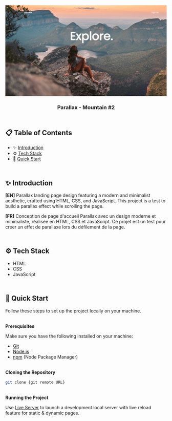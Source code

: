 <div align="center">
    <a href="https://parallax-2-fv.netlify.app"" target="_blank">
      <img src="design/preview.webp" alt="Project Banner">
    </a>
  <h3 align="center">Parallax - Mountain #2</h3>
</div>


##  <br /> 📋 <a name="table">Table of Contents</a>

- ✨ [Introduction](#introduction)
- ⚙️ [Tech Stack](#tech-stack)
- 🚀 [Quick Start](#quick-start)

##  <br /> <a name="introduction">✨ Introduction</a>

**[EN]** Parallax landing page design featuring a modern and minimalist aesthetic, crafted using HTML, CSS, and JavaScript. This project is a test to build a parallax effect while scrolling the page.

**[FR]** Conception de page d'accueil Parallax avec un design moderne et minimaliste, réalisée en HTML, CSS et JavaScript. Ce projet est un test pour créer un effet de parallaxe lors du défilement de la page.

##  <br /> <a name="tech-stack">⚙️ Tech Stack</a>

- HTML
- CSS
- JavaScript


## <br /> <a name="quick-start">🚀 Quick Start</a>

Follow these steps to set up the project locally on your machine.

<br/>**Prerequisites**

Make sure you have the following installed on your machine:

- [Git](https://git-scm.com/)
- [Node.js](https://nodejs.org/en)
- [npm](https://www.npmjs.com/) (Node Package Manager)

<br/>**Cloning the Repository**

```bash
git clone {git remote URL}
```

<br/>**Running the Project**

Use [Live Server](https://marketplace.visualstudio.com/items?itemName=ritwickdey.LiveServer)
to launch a development local server with live reload feature for static & dynamic pages.